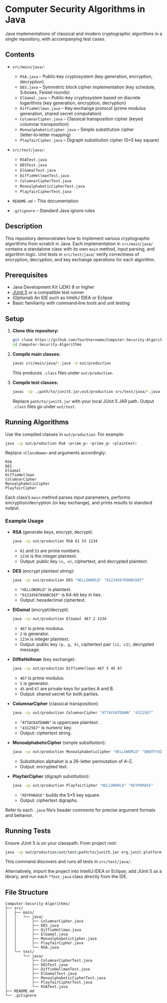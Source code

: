 # Computer Security Algorithms in Java

Java implementations of classical and modern cryptographic algorithms in a single repository, with accompanying test cases.

## Contents

* `src/main/java/`:

  * `RSA.java` – Public‑key cryptosystem (key generation, encryption, decryption)
  * `DES.java` – Symmetric block cipher implementation (key schedule, S‑boxes, Feistel rounds)
  * `ElGamal.java` – Public‑key cryptosystem based on discrete logarithms (key generation, encryption, decryption)
  * `DiffieHellman.java` – Key‑exchange protocol (prime modulus generation, shared secret computation)
  * `ColumnarCipher.java` – Classical transposition cipher (keyed columnar transposition)
  * `MonoalphabeticCipher.java` – Simple substitution cipher (letter‑to‑letter mapping)
  * `PlayfairCipher.java` – Digraph substitution cipher (5×5 key square)

* `src/test/java/`:

  * `RSATest.java`
  * `DESTest.java`
  * `ElGamalTest.java`
  * `DiffieHellmanTest.java`
  * `ColumnarCipherTest.java`
  * `MonoalphabeticCipherTest.java`
  * `PlayfairCipherTest.java`

* `README.md` – This documentation

* `.gitignore` – Standard Java ignore rules

## Description

This repository demonstrates how to implement various cryptographic algorithms from scratch in Java. Each implementation in `src/main/java/` contains a standalone class with its own `main` method, input parsing, and algorithm logic. Unit tests in `src/test/java/` verify correctness of encryption, decryption, and key exchange operations for each algorithm.

## Prerequisites

* Java Development Kit (JDK) 8 or higher
* [JUnit 5](https://junit.org/junit5/) or a compatible test runner
* (Optional) An IDE such as IntelliJ IDEA or Eclipse
* Basic familiarity with command‑line tools and unit testing

## Setup

1. **Clone this repository:**

   ```bash
   git clone https://github.com/YourUsername/Computer-Security-Algorithms.git
   cd Computer-Security-Algorithms
   ```

2. **Compile main classes:**

   ```bash
   javac src/main/java/*.java -d out/production
   ```

   This produces `.class` files under `out/production`.

3. **Compile test classes:**

   ```bash
   javac -cp .;path/to/junit5.jar;out/production src/test/java/*.java -d out/test
   ```

   Replace `path/to/junit5.jar` with your local JUnit 5 JAR path. Output `.class` files go under `out/test`.

## Running Algorithms

Use the compiled classes in `out/production`. For example:

```bash
java -cp out/production RSA <prime_p> <prime_q> <plaintext>
```

Replace `<ClassName>` and arguments accordingly:

```
RSA
DES
ElGamal
DiffieHellman
ColumnarCipher
MonoalphabeticCipher
PlayfairCipher
```

Each class’s `main` method parses input parameters, performs encryption/decryption (or key exchange), and prints results to standard output.

### Example Usage

* **RSA** (generate keys, encrypt, decrypt):

  ```bash
  java -cp out/production RSA 61 53 1234
  ```

  * `61` and `53` are prime numbers.
  * `1234` is the integer plaintext.
  * Output: public key `(n, e)`, ciphertext, and decrypted plaintext.

* **DES** (encrypt plaintext string):

  ```bash
  java -cp out/production DES "HELLOWORLD" "0123456789ABCDEF"
  ```

  * `"HELLOWORLD"` is plaintext.
  * `"0123456789ABCDEF"` is 64-bit key in hex.
  * Output: hexadecimal ciphertext.

* **ElGamal** (encrypt/decrypt):

  ```bash
  java -cp out/production ElGamal 467 2 1234
  ```

  * `467` is prime modulus.
  * `2` is generator.
  * `1234` is integer plaintext.
  * Output: public key `(p, g, h)`, ciphertext pair `(c1, c2)`, decrypted message.

* **DiffieHellman** (key exchange):

  ```bash
  java -cp out/production DiffieHellman 467 5 45 67
  ```

  * `467` is prime modulus.
  * `5` is generator.
  * `45` and `67` are private keys for parties A and B.
  * Output: shared secret for both parties.

* **ColumnarCipher** (classical transposition):

  ```bash
  java -cp out/production ColumnarCipher "ATTACKATDAWN" "4312567"
  ```

  * `"ATTACKATDAWN"` is uppercase plaintext.
  * `"4312567"` is numeric key.
  * Output: ciphertext string.

* **MonoalphabeticCipher** (simple substitution):

  ```bash
  java -cp out/production MonoalphabeticCipher "HELLOWORLD" "QWERTYUIOPASDFGHJKLZXCVBNM"
  ```

  * Substitution alphabet is a 26-letter permutation of A–Z.
  * Output: encrypted text.

* **PlayfairCipher** (digraph substitution):

  ```bash
  java -cp out/production PlayfairCipher "HELLOWORLD" "KEYPHRASE"
  ```

  * `"KEYPHRASE"` builds the 5×5 key square.
  * Output: ciphertext digraphs.

Refer to each `.java` file’s header comments for precise argument formats and behavior.

## Running Tests

Ensure JUnit 5 is on your classpath. From project root:

```bash
java -cp out/production;out/test;path/to/junit5.jar org.junit.platform.console.ConsoleLauncher --scan-classpath
```

This command discovers and runs all tests in `src/test/java/`.

Alternatively, import the project into IntelliJ IDEA or Eclipse, add JUnit 5 as a library, and run each `*Test.java` class directly from the IDE.

## File Structure

```
Computer-Security-Algorithms/
├── src/
│   ├── main/
│   │   └── java/
│   │       ├── ColumnarCipher.java
│   │       ├── DES.java
│   │       ├── DiffieHellman.java
│   │       ├── ElGamal.java
│   │       ├── MonoalphabeticCipher.java
│   │       ├── PlayfairCipher.java
│   │       └── RSA.java
│   └── test/
│       └── java/
│           ├── ColumnarCipherTest.java
│           ├── DESTest.java
│           ├── DiffieHellmanTest.java
│           ├── ElGamalTest.java
│           ├── MonoalphabeticCipherTest.java
│           ├── PlayfairCipherTest.java
│           └── RSATest.java
├── README.md
└── .gitignore
```

